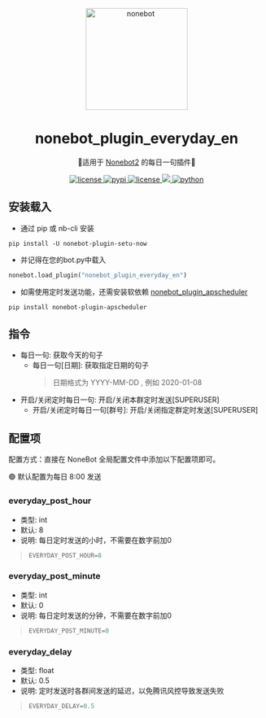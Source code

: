 <p align="center">
  <a href="https://v2.nonebot.dev/"><img src="https://v2.nonebot.dev/logo.png" width="200" height="200" alt="nonebot"></a>
</p>

<div align="center">
  
# nonebot_plugin_everyday_en

🍥适用于 [Nonebot2](https://github.com/nonebot/nonebot2) 的每日一句插件🍥
  
</div>

<p align="center">
  
  <a href="https://raw.githubusercontent.com/MelodyYuuka/nonebot_plugin_everyday_en/master/LICENSE">
    <img src="https://img.shields.io/github/license/MelodyYuuka/nonebot_plugin_everyday_en" alt="license">
  </a>

  <a href="https://pypi.python.org/pypi/nonebot_plugin_everyday_en">
    <img src="https://img.shields.io/pypi/v/nonebot_plugin_everyday_en" alt="pypi">
  </a>

  <a href="https://onebot.dev">
    <img src="https://img.shields.io/badge/OneBot-11-black" alt="license">
  </a>
  
  <a href="https://github.com/nonebot/nonebot2">
    <img src="https://img.shields.io/badge/nonebot2-2.0.0beta.1+-green">
  </a>
  
  <a href="">
    <img src="https://img.shields.io/badge/python-3.7+-blue.svg" alt="python">
  </a>
  
</p>

## 安装载入

- 通过 pip 或 nb-cli 安装

```
pip install -U nonebot-plugin-setu-now
```

- 并记得在您的bot.py中载入

```python
nonebot.load_plugin("nonebot_plugin_everyday_en")
```

- 如需使用定时发送功能，还需安装软依赖 [nonebot_plugin_apscheduler](https://github.com/nonebot/plugin-apscheduler)
```
pip install nonebot-plugin-apscheduler
```

## 指令
- 每日一句: 获取今天的句子
  - 每日一句[日期]: 获取指定日期的句子
    > 日期格式为 YYYY-MM-DD , 例如 2020-01-08
- 开启/关闭定时每日一句: 开启/关闭本群定时发送[SUPERUSER]
  - 开启/关闭定时每日一句[群号]: 开启/关闭指定群定时发送[SUPERUSER]

## 配置项

配置方式：直接在 NoneBot 全局配置文件中添加以下配置项即可。

🟢 默认配置为每日 8:00 发送
### everyday_post_hour
- 类型: int
- 默认: 8
- 说明: 每日定时发送的小时，不需要在数字前加0
>```python
>EVERYDAY_POST_HOUR=8
>```

### everyday_post_minute
- 类型: int
- 默认: 0
- 说明: 每日定时发送的分钟，不需要在数字前加0
>```python
>EVERYDAY_POST_MINUTE=0
>```

### everyday_delay
- 类型: float
- 默认: 0.5
- 说明: 定时发送时各群间发送的延迟，以免腾讯风控导致发送失败
>```python
>EVERYDAY_DELAY=0.5
>```


